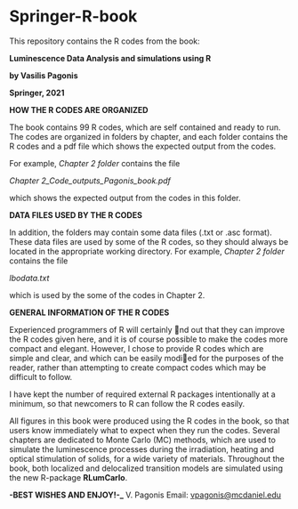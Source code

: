 # Springer-R-book


This repository contains the R codes from the book:


**Luminescence Data Analysis and simulations using R**

**by Vasilis Pagonis**

**Springer, 2021**


**HOW THE R CODES ARE ORGANIZED**

The book contains 99 R codes, which are self contained and ready to run. The codes are organized in folders by chapter, and each folder contains the R codes and a pdf file 
which shows the expected output from the codes. 
  
   For example, _Chapter 2 folder_ contains the file
   
   _Chapter 2_Code_outputs_Pagonis_book.pdf_

which shows the expected output from the codes in this folder.

**DATA FILES USED BY THE R CODES**

In addition, the folders may contain some data files (.txt or .asc format). These data files are used by some of the R codes, so they should always be located in the appropriate working directory.
For example,  _Chapter 2 folder_ contains the file

   _lbodata.txt_

which is used by the some of the codes in Chapter 2.

**GENERAL INFORMATION OF THE R CODES**

Experienced programmers of R will certainly nd out that they can improve
the R codes given here, and it is of course possible to make the codes
more compact and elegant. However, I chose to provide R codes which are
simple and clear, and which can be easily modied for the purposes of the
reader, rather than attempting to create compact codes which may be difficult
to follow. 

I have kept the number of required external R packages intentionally
at a minimum, so that newcomers to R can follow the R codes easily.

All figures in this book were produced using the R codes in the book, so that
users know immediately what to expect when they run the codes. 
    Several chapters are dedicated to Monte Carlo
(MC) methods, which are used to simulate the luminescence processes during
the irradiation, heating and optical stimulation of solids, for a wide variety
of materials. 
Throughout the book, both localized and delocalized transition
models are simulated using the new R-package **RLumCarlo**.

**-BEST WISHES AND ENJOY!-_**
V. Pagonis
Email: vpagonis@mcdaniel.edu


